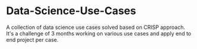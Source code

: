 # Data-Science-Use-Cases
A collection of data science use cases solved based on CRISP approach.
It's a challenge of 3 months working on various use cases and apply end to end project per case.
